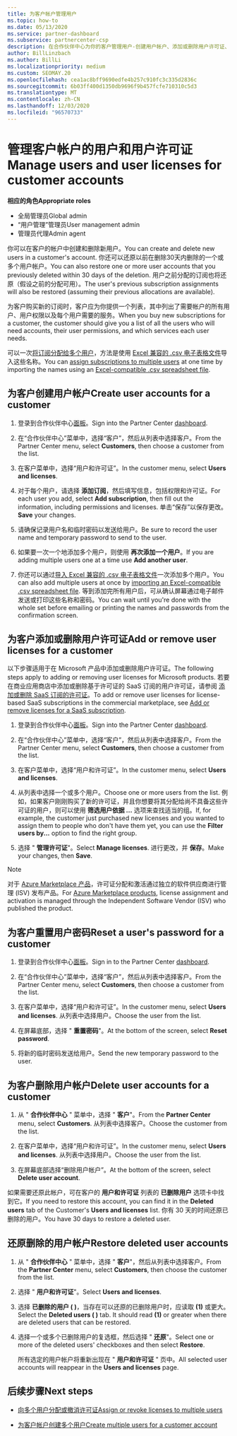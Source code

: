 ```yaml
---
title: 为客户帐户管理用户
ms.topic: how-to
ms.date: 05/13/2020
ms.service: partner-dashboard
ms.subservice: partnercenter-csp
description: 在合作伙伴中心为你的客户管理用户-创建用户帐户、添加或删除用户许可证、重置密码、删除或还原用户帐户。
author: BillLinzbach
ms.author: BillLi
ms.localizationpriority: medium
ms.custom: SEOMAY.20
ms.openlocfilehash: cea1ac8bff9690edfe4b257c910fc3c335d2836c
ms.sourcegitcommit: 6b03ff400d1350db9696f9b457fcfe710310c5d3
ms.translationtype: MT
ms.contentlocale: zh-CN
ms.lasthandoff: 12/03/2020
ms.locfileid: "96570733"
---
```

# <a name="manage-users-and-user-licenses-for-customer-accounts"></a><span data-ttu-id="e31fa-103">管理客户帐户的用户和用户许可证</span><span class="sxs-lookup"><span data-stu-id="e31fa-103">Manage users and user licenses for customer accounts</span></span> 

<span data-ttu-id="e31fa-104">**相应的角色**</span><span class="sxs-lookup"><span data-stu-id="e31fa-104">**Appropriate roles**</span></span>

- <span data-ttu-id="e31fa-105">全局管理员</span><span class="sxs-lookup"><span data-stu-id="e31fa-105">Global admin</span></span>
- <span data-ttu-id="e31fa-106">“用户管理”管理员</span><span class="sxs-lookup"><span data-stu-id="e31fa-106">User management admin</span></span>
- <span data-ttu-id="e31fa-107">管理员代理</span><span class="sxs-lookup"><span data-stu-id="e31fa-107">Admin agent</span></span>


<span data-ttu-id="e31fa-108">你可以在客户的帐户中创建和删除新用户。</span><span class="sxs-lookup"><span data-stu-id="e31fa-108">You can create and delete new users in a customer's account.</span></span> <span data-ttu-id="e31fa-109">你还可以还原以前在删除30天内删除的一个或多个用户帐户。</span><span class="sxs-lookup"><span data-stu-id="e31fa-109">You can also restore one or more user accounts that you previously deleted within 30 days of the deletion.</span></span> <span data-ttu-id="e31fa-110">用户之前分配的订阅也将还原（假设之前的分配可用）。</span><span class="sxs-lookup"><span data-stu-id="e31fa-110">The user's previous subscription assignments will also be restored (assuming their previous allocations are available).</span></span>

<span data-ttu-id="e31fa-111">为客户购买新的订阅时，客户应为你提供一个列表，其中列出了需要帐户的所有用户、用户权限以及每个用户需要的服务。</span><span class="sxs-lookup"><span data-stu-id="e31fa-111">When you buy new subscriptions for a customer, the customer should give you a list of all the users who will need accounts, their user permissions, and which services each user needs.</span></span>  

<span data-ttu-id="e31fa-112">可以一次[将订阅分配给多个用户](bulk-license-provisioning-for-multiple-users.md)，方法是使用 [Excel 兼容的 .csv 电子表格文件](adding-multiple-users-to-a-customer-account.md)导入这些名称。</span><span class="sxs-lookup"><span data-stu-id="e31fa-112">You can [assign subscriptions to multiple users](bulk-license-provisioning-for-multiple-users.md) at one time by importing the names using an [Excel-compatible .csv spreadsheet file](adding-multiple-users-to-a-customer-account.md).</span></span>

<a href="" id="createuseraccounts"></a>

## <a name="create-user-accounts-for-a-customer"></a><span data-ttu-id="e31fa-113">为客户创建用户帐户</span><span class="sxs-lookup"><span data-stu-id="e31fa-113">Create user accounts for a customer</span></span>

1. <span data-ttu-id="e31fa-114">登录到合作伙伴中心[面板](https://partner.microsoft.com/dashboard)。</span><span class="sxs-lookup"><span data-stu-id="e31fa-114">Sign into the Partner Center [dashboard](https://partner.microsoft.com/dashboard).</span></span>

2. <span data-ttu-id="e31fa-115">在“合作伙伴中心”菜单中，选择“客户”，然后从列表中选择客户。</span><span class="sxs-lookup"><span data-stu-id="e31fa-115">From the Partner Center menu, select **Customers**, then choose a customer from the list.</span></span>

3. <span data-ttu-id="e31fa-116">在客户菜单中，选择“用户和许可证”。</span><span class="sxs-lookup"><span data-stu-id="e31fa-116">In the customer menu, select **Users and licenses**.</span></span>

4. <span data-ttu-id="e31fa-117">对于每个用户，请选择 **添加订阅**，然后填写信息，包括权限和许可证。</span><span class="sxs-lookup"><span data-stu-id="e31fa-117">For each user you add, select **Add subscription**, then fill out the information, including permissions and licenses.</span></span> <span data-ttu-id="e31fa-118">单击“保存”以保存更改。</span><span class="sxs-lookup"><span data-stu-id="e31fa-118">**Save** your changes.</span></span>

5. <span data-ttu-id="e31fa-119">请确保记录用户名和临时密码以发送给用户。</span><span class="sxs-lookup"><span data-stu-id="e31fa-119">Be sure to record the user name and temporary password to send to the user.</span></span>

6. <span data-ttu-id="e31fa-120">如果要一次一个地添加多个用户，则使用 **再次添加一个用户**。</span><span class="sxs-lookup"><span data-stu-id="e31fa-120">If you are adding multiple users one at a time use **Add another user**.</span></span>

7. <span data-ttu-id="e31fa-121">你还可以通过[导入 Excel 兼容的 .csv 电子表格文件](adding-multiple-users-to-a-customer-account.md)一次添加多个用户。</span><span class="sxs-lookup"><span data-stu-id="e31fa-121">You can also add multiple users at once by [importing an Excel-compatible .csv spreadsheet file](adding-multiple-users-to-a-customer-account.md).</span></span> <span data-ttu-id="e31fa-122">等到添加完所有用户后，可从确认屏幕通过电子邮件发送或打印这些名称和密码。</span><span class="sxs-lookup"><span data-stu-id="e31fa-122">You can wait until you're done with the whole set before emailing or printing the names and passwords from the confirmation screen.</span></span>

<a href="" id="userlicensing"></a>

## <a name="add-or-remove-user-licenses-for-a-customer"></a><span data-ttu-id="e31fa-123">为客户添加或删除用户许可证</span><span class="sxs-lookup"><span data-stu-id="e31fa-123">Add or remove user licenses for a customer</span></span>

<span data-ttu-id="e31fa-124">以下步骤适用于在 Microsoft 产品中添加或删除用户许可证。</span><span class="sxs-lookup"><span data-stu-id="e31fa-124">The following steps apply to adding or removing user licenses for Microsoft products.</span></span> <span data-ttu-id="e31fa-125">若要在商业应用商店中添加或删除基于许可证的 SaaS 订阅的用户许可证，请参阅 [添加或删除 SaaS 订阅的许可证](csp-commercial-marketplace-manage.md#add-or-remove-licenses-for-a-saas-subscription)。</span><span class="sxs-lookup"><span data-stu-id="e31fa-125">To add or remove user licenses for license-based SaaS subscriptions in the commercial marketplace, see [Add or remove licenses for a SaaS subscription](csp-commercial-marketplace-manage.md#add-or-remove-licenses-for-a-saas-subscription).</span></span>

1. <span data-ttu-id="e31fa-126">登录到合作伙伴中心[面板](https://partner.microsoft.com/dashboard)。</span><span class="sxs-lookup"><span data-stu-id="e31fa-126">Sign into the Partner Center [dashboard](https://partner.microsoft.com/dashboard).</span></span>

2. <span data-ttu-id="e31fa-127">在“合作伙伴中心”菜单中，选择“客户”，然后从列表中选择客户。</span><span class="sxs-lookup"><span data-stu-id="e31fa-127">From the Partner Center menu, select **Customers**, then choose a customer from the list.</span></span>

3. <span data-ttu-id="e31fa-128">在客户菜单中，选择“用户和许可证”。</span><span class="sxs-lookup"><span data-stu-id="e31fa-128">In the customer menu, select **Users and licenses**.</span></span>

4. <span data-ttu-id="e31fa-129">从列表中选择一个或多个用户。</span><span class="sxs-lookup"><span data-stu-id="e31fa-129">Choose one or more users from the list.</span></span> <span data-ttu-id="e31fa-130">例如，如果客户刚刚购买了新的许可证，并且你想要将其分配给尚不具备这些许可证的用户，则可以使用 **筛选用户依据 ...** 选项来查找适当的组。</span><span class="sxs-lookup"><span data-stu-id="e31fa-130">If, for example, the customer just purchased new licenses and you wanted to assign them to people who don't have them yet, you can use the **Filter users by...** option to find the right group.</span></span>

5. <span data-ttu-id="e31fa-131">选择 " **管理许可证**"。</span><span class="sxs-lookup"><span data-stu-id="e31fa-131">Select **Manage licenses**.</span></span> <span data-ttu-id="e31fa-132">进行更改，并 **保存**。</span><span class="sxs-lookup"><span data-stu-id="e31fa-132">Make your changes, then **Save**.</span></span>

> [!NOTE]
> <span data-ttu-id="e31fa-133">对于 [Azure Marketplace 产品](csp-commercial-marketplace-manage.md#assign-licenses-and-activate-a-subscription-on-behalf-of-a-customer)，许可证分配和激活通过独立的软件供应商进行管理 (ISV) 发布产品。</span><span class="sxs-lookup"><span data-stu-id="e31fa-133">For [Azure Marketplace products](csp-commercial-marketplace-manage.md#assign-licenses-and-activate-a-subscription-on-behalf-of-a-customer), license assignment and activation is managed through the Independent Software Vendor (ISV) who published the product.</span></span>

<a href="" id="resetpassword"></a>

## <a name="reset-a-users-password-for-a-customer"></a><span data-ttu-id="e31fa-134">为客户重置用户密码</span><span class="sxs-lookup"><span data-stu-id="e31fa-134">Reset a user's password for a customer</span></span>

1. <span data-ttu-id="e31fa-135">登录到合作伙伴中心[面板](https://partner.microsoft.com/dashboard)。</span><span class="sxs-lookup"><span data-stu-id="e31fa-135">Sign in to the Partner Center [dashboard](https://partner.microsoft.com/dashboard).</span></span>

2. <span data-ttu-id="e31fa-136">在“合作伙伴中心”菜单中，选择“客户”，然后从列表中选择客户。</span><span class="sxs-lookup"><span data-stu-id="e31fa-136">From the Partner Center menu, select **Customers**, then choose a customer from the list.</span></span>

3. <span data-ttu-id="e31fa-137">在客户菜单中，选择“用户和许可证”。</span><span class="sxs-lookup"><span data-stu-id="e31fa-137">In the customer menu, select **Users and licenses**.</span></span> <span data-ttu-id="e31fa-138">从列表中选择用户。</span><span class="sxs-lookup"><span data-stu-id="e31fa-138">Choose the user from the list.</span></span>

4. <span data-ttu-id="e31fa-139">在屏幕底部，选择 " **重置密码**"。</span><span class="sxs-lookup"><span data-stu-id="e31fa-139">At the bottom of the screen, select **Reset password**.</span></span> 

5. <span data-ttu-id="e31fa-140">将新的临时密码发送给用户。</span><span class="sxs-lookup"><span data-stu-id="e31fa-140">Send the new temporary password to the user.</span></span>

<a href="" id="deleteuseraccounts"></a>

## <a name="delete-user-accounts-for-a-customer"></a><span data-ttu-id="e31fa-141">为客户删除用户帐户</span><span class="sxs-lookup"><span data-stu-id="e31fa-141">Delete user accounts for a customer</span></span>

1. <span data-ttu-id="e31fa-142">从 " **合作伙伴中心** " 菜单中，选择 " **客户**"。</span><span class="sxs-lookup"><span data-stu-id="e31fa-142">From the **Partner Center** menu, select **Customers**.</span></span> <span data-ttu-id="e31fa-143">从列表中选择客户。</span><span class="sxs-lookup"><span data-stu-id="e31fa-143">Choose the customer from the list.</span></span>

2. <span data-ttu-id="e31fa-144">在客户菜单中，选择“用户和许可证”。</span><span class="sxs-lookup"><span data-stu-id="e31fa-144">In the customer menu, select **Users and licenses**.</span></span> <span data-ttu-id="e31fa-145">从列表中选择用户。</span><span class="sxs-lookup"><span data-stu-id="e31fa-145">Choose the user from the list.</span></span>

3. <span data-ttu-id="e31fa-146">在屏幕底部选择“删除用户帐户”。</span><span class="sxs-lookup"><span data-stu-id="e31fa-146">At the bottom of the screen, select **Delete user account**.</span></span>

<span data-ttu-id="e31fa-147">如果需要还原此帐户，可在客户的 **用户和许可证** 列表的 **已删除用户** 选项卡中找到它。</span><span class="sxs-lookup"><span data-stu-id="e31fa-147">If you need to restore this account, you can find it in the **Deleted users** tab of the Customer's **Users and licenses** list.</span></span> <span data-ttu-id="e31fa-148">你有 30 天的时间还原已删除的用户。</span><span class="sxs-lookup"><span data-stu-id="e31fa-148">You have 30 days to restore a deleted user.</span></span>

<a href="" id="restoreuseraccounts"></a>

## <a name="restore-deleted-user-accounts"></a><span data-ttu-id="e31fa-149">还原删除的用户帐户</span><span class="sxs-lookup"><span data-stu-id="e31fa-149">Restore deleted user accounts</span></span>

1. <span data-ttu-id="e31fa-150">从 " **合作伙伴中心** " 菜单中，选择 " **客户**"，然后从列表中选择客户。</span><span class="sxs-lookup"><span data-stu-id="e31fa-150">From the **Partner Center** menu, select **Customers**, then choose the customer from the list.</span></span>

2. <span data-ttu-id="e31fa-151">选择 " **用户和许可证**"。</span><span class="sxs-lookup"><span data-stu-id="e31fa-151">Select **Users and licenses**.</span></span>

3. <span data-ttu-id="e31fa-152">选择 **已删除的用户 ( )**，当存在可以还原的已删除用户时，应读取 **(1)** 或更大。</span><span class="sxs-lookup"><span data-stu-id="e31fa-152">Select the **Deleted users ( )** tab. It should read **(1)** or greater when there are deleted users that can be restored.</span></span>

4. <span data-ttu-id="e31fa-153">选择一个或多个已删除用户的复选框，然后选择 " **还原**"。</span><span class="sxs-lookup"><span data-stu-id="e31fa-153">Select one or more of the deleted users' checkboxes and then select **Restore**.</span></span>

    <span data-ttu-id="e31fa-154">所有选定的用户帐户将重新出现在 " **用户和许可证** " 页中。</span><span class="sxs-lookup"><span data-stu-id="e31fa-154">All selected user accounts will reappear in the **Users and licenses** page.</span></span>

## <a name="next-steps"></a><span data-ttu-id="e31fa-155">后续步骤</span><span class="sxs-lookup"><span data-stu-id="e31fa-155">Next steps</span></span>

- [<span data-ttu-id="e31fa-156">向多个用户分配或撤消许可证</span><span class="sxs-lookup"><span data-stu-id="e31fa-156">Assign or revoke licenses to multiple users</span></span>](bulk-license-provisioning-for-multiple-users.md)

- [<span data-ttu-id="e31fa-157">为客户帐户创建多个用户</span><span class="sxs-lookup"><span data-stu-id="e31fa-157">Create multiple users for a customer account</span></span>](adding-multiple-users-to-a-customer-account.md)